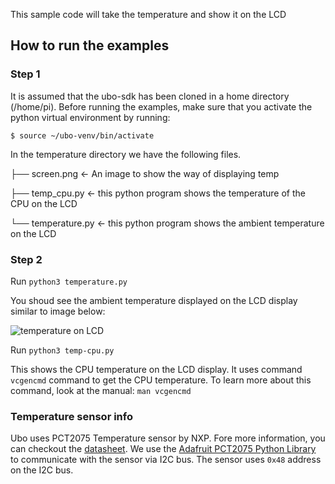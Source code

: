 This sample code will take the temperature and show it on the LCD

## How to run the examples

### Step 1 

It is assumed that the ubo-sdk has been cloned in a home directory (/home/pi). Before running the examples, make sure that you activate the python virtual environment by running:

```$ source ~/ubo-venv/bin/activate```

In the temperature directory we have the following files. 

├── screen.png <- An image to show the way of displaying temp

├── temp_cpu.py <- this python program shows the temperature of the CPU on the LCD

└── temperature.py <- this python program shows the ambient temperature on the LCD 


### Step 2 

Run `python3 temperature.py` 

You shoud see the ambient temperature displayed on the LCD display similar to image below: 

![temperature on LCD ](screen.png)

Run `python3 temp-cpu.py`

This shows the CPU temperature on the LCD display. It uses command `vcgencmd` command to get the CPU temperature. 
To learn more about this command, look at the manual: `man vcgencmd`

### Temperature sensor info

Ubo uses PCT2075 Temperature sensor by NXP. Fore more information, you can checkout the [datasheet](https://www.nxp.com/docs/en/data-sheet/PCT2075.pdf). We use the [Adafruit PCT2075 Python Library](https://docs.circuitpython.org/projects/pct2075/en/latest/) to communicate with the sensor via I2C bus. The sensor uses `0x48` address on the I2C bus. 
